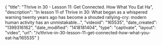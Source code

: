 {
    "title": "Thrive in 30 - Lesson 11: Get Connected. How What You Eat Ha",
    "description": "In lesson 11 of Thrive in 30: What began as a whispered warning twenty years ago has become a shouted rallying-cry: modern human activity has an unmistakable...",
    "videoid": "165535",
    "date_created": "1399316162",
    "date_modified": "1418181404",
    "type": "captivate",
    "layout": "video",
    "url": "\/v\/thrive-in-30-lesson-11-get-connected-how-what-you-eat-ha\/165535"
}